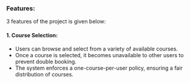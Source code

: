 ### Features:    
3 features of the project is given below: 
#### 1. Course Selection:
   - Users can browse and select from a variety of available courses.
   - Once a course is selected, it becomes unavailable to other users to prevent double booking.
   - The system enforces a one-course-per-user policy, ensuring a fair distribution of courses.       

